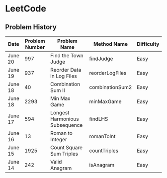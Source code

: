 # LeetCode

## Problem History
| Date | Problem Number | Problem Name | Method Name | Difficulty |
| ---- | -------------- | ------------ | ----------- | ---------- |
| June 20 | 997 | Find the Town Judge | findJudge | Easy |
| June 19 | 937 | Reorder Data in Log Files | reorderLogFiles | Easy |
| June 18 | 40   | Combination Sum II | combinationSum2 | Easy | 
| June 18 | 2293 | Min Max Game | minMaxGame | Easy |
| June 17 | 594  | Longest Harmonious Subsequence | findLHS | Easy | 
| June 16 | 13   | Roman to Integer | romanToInt | Easy |
| June 15 | 1925 | Count Square Sum Triples | countTriples | Easy |
| June 14 | 242  | Valid Anagram | isAnagram | Easy |